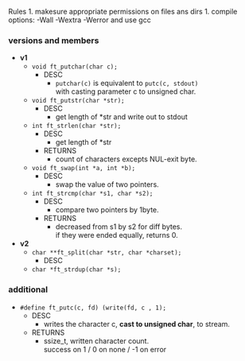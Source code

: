Rules
    1. makesure appropriate permissions on files ans dirs
    1. compile options: -Wall -Wextra -Werror and use gcc

### versions and members

- **v1**
    - ``void ft_putchar(char c);``
        - DESC
            - ``putchar(c)`` is equivalent to ``putc(c, stdout)``  
            with casting parameter c to unsigned char.
    - ``void ft_putstr(char *str);``
        - DESC
            - get length of *str and write out to stdout
    - ``int ft_strlen(char *str);``
        - DESC
            - get length of *str
        - RETURNS
            - count of characters excepts NUL-exit byte.
    - ``void ft_swap(int *a, int *b);``
        - DESC
            - swap the value of two pointers.
    - ``int ft_strcmp(char *s1, char *s2);``
        - DESC
            - compare two pointers by 1byte.
        - RETURNS
            - decreased from s1 by s2 for diff bytes.  
            if they were ended equally, returns 0.
- **v2**
    - ``char **ft_split(char *str, char *charset);``
        - DESC
    - ``char *ft_strdup(char *s);``

### additional

- ``#define ft_putc(c, fd) (write(fd, c , 1);``
    - DESC
        - writes the character c, **cast to unsigned char**, to stream.
    - RETURNS
        - ssize_t, written character count.  
        success on 1 / 0 on none / -1 on error
